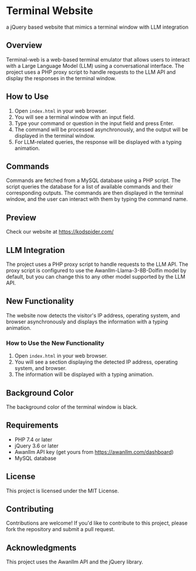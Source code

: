 # Terminal Website
a jQuery based website that mimics a terminal window with LLM integration

## Overview

Terminal-web is a web-based terminal emulator that allows users to interact with a Large Language Model (LLM) using a conversational interface. The project uses a PHP proxy script to handle requests to the LLM API and display the responses in the terminal window.

## How to Use

1. Open `index.html` in your web browser.
2. You will see a terminal window with an input field.
3. Type your command or question in the input field and press Enter.
4. The command will be processed asynchronously, and the output will be displayed in the terminal window.
5. For LLM-related queries, the response will be displayed with a typing animation.

## Commands

Commands are fetched from a MySQL database using a PHP script. The script queries the database for a list of available commands and their corresponding outputs. The commands are then displayed in the terminal window, and the user can interact with them by typing the command name.

## Preview

Check our website at https://kodspider.com/

## LLM Integration

The project uses a PHP proxy script to handle requests to the LLM API. The proxy script is configured to use the Awanllm-Llama-3-8B-Dolfin model by default, but you can change this to any other model supported by the LLM API.

## New Functionality

The website now detects the visitor's IP address, operating system, and browser asynchronously and displays the information with a typing animation.

### How to Use the New Functionality

1. Open `index.html` in your web browser.
2. You will see a section displaying the detected IP address, operating system, and browser.
3. The information will be displayed with a typing animation.

## Background Color

The background color of the terminal window is black.

## Requirements

* PHP 7.4 or later
* jQuery 3.6 or later
* Awanllm API key (get yours from https://awanllm.com/dashboard)
* MySQL database

## License

This project is licensed under the MIT License.

## Contributing

Contributions are welcome! If you'd like to contribute to this project, please fork the repository and submit a pull request.

## Acknowledgments

This project uses the Awanllm API and the jQuery library.
